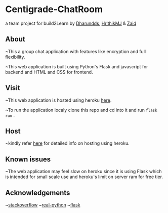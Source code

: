 # Centigrade-ChatRoom
 a team project for build2Learn by [Dharundds](https://github.com/Dharundds), [HrithikMJ](https://github.com/HrithikMJ) & [Zaid](https://github.com/Zaid316)
 

## About

~This a group chat application with features like encryption and full flexibility.

~This web application is built using Python's Flask and javascript for backend and HTML and CSS for frontend.

## Visit

~This web application is hosted using heroku [here](https://centigrade-chatroom.herokuapp.com/).

~To run the application localy clone this repo and cd into it and run `flask run` .
    
## Host
  
~kindly refer [here](https://github.com/Dharundds/ChatRoom/blob/main/host.md) for detailed info on hosting using heroku.

## Known issues

 ~The web application may feel slow on heroku since it is using Flask which is intended for small scale use and heroku's limit on server ram for free tier.

## Acknowledgements

~[stackoverflow](https://stackoverflow.com/questions/41804507/h14-error-in-heroku-no-web-processes-running)
~[real-python](https://realpython.com/flask-by-example-part-1-project-setup/) 
~[flask](https://flask-doc.readthedocs.io/en/latest/)